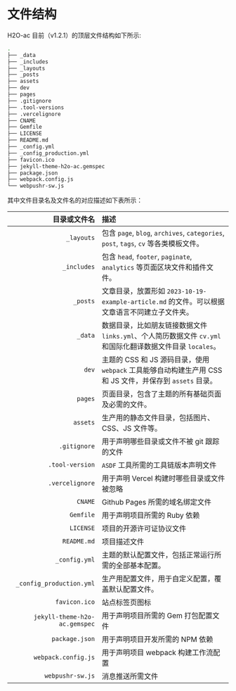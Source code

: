 # 文件结构

H2O-ac 目前（v1.2.1）的顶层文件结构如下所示:

```bash
.
├── _data
├── _includes
├── _layouts
├── _posts
├── assets
├── dev
├── pages
├── .gitignore
├── .tool-versions
├── .vercelignore
├── CNAME
├── Gemfile
├── LICENSE
├── README.md
├── _config.yml
├── _config_production.yml
├── favicon.ico
├── jekyll-theme-h2o-ac.gemspec
├── package.json
├── webpack.config.js
└── webpushr-sw.js
```

其中文件目录名及文件名的对应描述如下表所示：

| 目录或文件名 | 描述 |
| --:  | :--- |
| `_layouts` | 包含 `page`, `blog`, `archives`, `categories`, `post`, `tags`, `cv` 等各类模板文件。 |
| `_includes` | 包含 `head`, `footer`, `paginate`, `analytics` 等页面区块文件和插件文件。 |
| `_posts` | 文章目录，放置形如 `2023-10-19-example-article.md` 的文件。可以根据文章语言不同建立子文件夹。 |
| `_data` | 数据目录，比如朋友链接数据文件 `links.yml`、个人简历数据文件 `cv.yml` 和国际化翻译数据文件目录 `locales`。 |
| `dev` | 主题的 CSS 和 JS 源码目录，使用 `webpack` 工具能够自动构建生产用 CSS 和 JS 文件，并保存到 `assets` 目录。 |
| `pages` | 页面目录，包含了主题的所有基础页面及必需的文件。 |
| `assets` | 生产用的静态文件目录，包括图片、CSS、JS 文件等。 |
| `.gitignore` | 用于声明哪些目录或文件不被 git 跟踪的文件 |
| `.tool-version` | `ASDF` 工具所需的工具链版本声明文件 |
| `.vercelignore` | 用于声明 Vercel 构建时哪些目录或文件被忽略 |
| `CNAME` | Github Pages 所需的域名绑定文件 |
| `Gemfile` | 用于声明项目所需的 Ruby 依赖 |
| `LICENSE` | 项目的开源许可证协议文件 |
| `README.md` | 项目描述文件 |
| `_config.yml` | 主题的默认配置文件，包括正常运行所需的全部基本配置。 |
| `_config_production.yml` | 生产用配置文件，用于自定义配置，覆盖默认配置文件。 |
| `favicon.ico` | 站点标签页图标 |
| `jekyll-theme-h2o-ac.gemspec` | 用于声明项目所需的 Gem 打包配置文件 |
| `package.json` | 用于声明项目开发所需的 NPM 依赖 |
| `webpack.config.js` | 用于声明项目 webpack 构建工作流配置 |
| `webpushr-sw.js` | 消息推送所需文件 |
